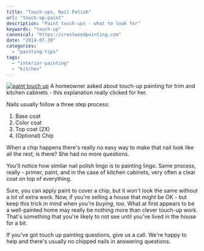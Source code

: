 ```yaml
---
title: "Touch-ups, Nail Polish"
url: "touch-up-paint"
description: "Paint touch-ups - what to look for"
keywords: "touch-up"
canonical: "https://crestwoodpainting.com"
date: "2014-07-30"
categories:
  - "painting-tips"
tags:
  - "interior-painting"
  - "kitchen"
---
```


[![paint touch up](/images/Nail-Polish-300x300.jpg)](/2014/07/Nail-Polish.jpg)
A homeowner asked about touch-up painting for trim and kitchen cabinets - this explanation really clicked for her.

Nails usually follow a three step process:

1. Base coat
2. Color coat
3. Top coat (2X)
4. (Optional) Chip

When a chip happens there's really no easy way to make that nail look like all the rest, is there?
She had no more questions.
  
You'll notice how similar nail polish lingo is to painting lingo. Same process, really - primer, paint, and in the case of kitchen cabinets, very often a clear coat on top of everything.

Sure, you can apply paint to cover a chip, but it won't look the same without a _lot_ of extra work. Now, if you're selling a house that might be OK - but keep this trick in mind when you're _buying_, too. What at first appears to be a well-painted home may really be nothing more than clever touch-up work. That's something that you're likely to not see until you've lived in the house for a bit.

If you've got touch up painting questions, give us a call. We're happy to help and there's usually no chipped nails in answering questions.
